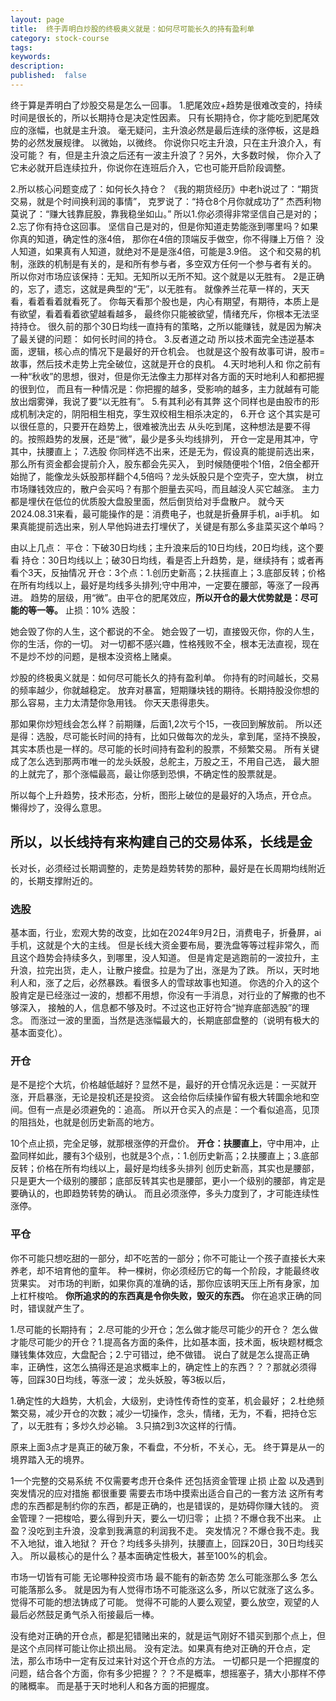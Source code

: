 ```yaml
---
layout: page
title:  终于弄明白炒股的终极奥义就是：如何尽可能长久的持有盈利单
category: stock-course
tags:
keywords:
description:  
published:  false
---
```


终于算是弄明白了炒股交易是怎么一回事。
1.肥尾效应+趋势是很难改变的，持续时间是很长的，所以长期持仓是决定性因素。
只有长期持仓，你才能吃到肥尾效应的涨幅，也就是主升浪。
毫无疑问，主升浪必然是最后连续的涨停板，这是趋势的必然发展规律。
以微始，以微终。
你说你只吃主升浪，只在主升浪介入，有没可能？
有，但是主升浪之后还有一波主升浪了？另外，大多数时候，
你介入了它未必就开启连续拉升，你说你在连班后介入，它也可能开启阶段调整。

2.所以核心问题变成了：如何长久持仓？
《我的期货经历》中老h说过了：“期货交易，就是个时间换利润的事情”，
克罗说了：“持仓8个月你就成功了”
杰西利物莫说了：“赚大钱靠屁股，靠我稳坐如山。”
所以1.你必须得非常坚信自己是对的；2.忘了你有持仓这回事。
坚信自己是对的，但是你知道走势能涨到哪里吗？如果你真的知道，确定性的涨4倍，
那你在4倍的顶端反手做空，你不得赚上万倍？
没人知道，如果真有人知道，就绝对不是是涨4倍，可能是3.9倍。
这个和交易的机制，涨跌的机制是有关的，是和所有参与者，多空双方任何一个参与者有关的。
所以你对市场应该保持：无知。无知所以无所不知。这个就是以无胜有。
2是正确的，忘了，遗忘，这就是典型的“无”，以无胜有。
就像养兰花草一样的，天天看，看着看着就看死了。
你每天看那个股也是，内心有期望，有期待，本质上是有欲望，看着看着欲望越看越多，
最终你只能被欲望，情绪充斥，你根本无法坚持持仓。
很久前的那个30日均线一直持有的策略，之所以能赚钱，就是因为解决了最关键的问题：
如何长时间的持仓。
3.反者道之动
所以技术面完全违逆基本面，逻辑，核心点的情况下是最好的开仓机会。
也就是这个股有故事可讲，股市=故事，然后技术走势上完全破位，这就是开仓的良机。
4.天时地利人和
你之前有一种“秋收”的思想，很对，但是你无法像主力那样对各方面的天时地利人和都把握的很到位，
而且有一种情况是：你把握的越多，受影响的越多，主力就越有可能放出烟雾弹，我说了要“以无胜有”。
5.有其利必有其弊
这个同样也是由股市的形成机制决定的，阴阳相生相克，孪生双绞相生相杀决定的，
6.开仓
这个其实是可以很任意的，只要开在趋势上，很难被洗出去
从头吃到尾，这种想法是要不得的。按照趋势的发展，还是“微”，最少是多头均线排列，
开仓一定是用其冲，守其中，扶腰直上；
7.选股
你同样选不出来，还是无为，假设真的能提前选出来，那么所有资金都会提前介入，股东都会先买入，
到时候随便啦个1倍，2倍全都开始抛了，能像龙头妖股那样翻个4,5倍吗？龙头妖股只是个空壳子，空大旗，
树立市场赚钱效应的，散户会买吗？有那个胆量去买吗，而且越没人买它越涨。
主力都是埋伏在低位的优质股大盘股里面，然后倒货给对手盘散户。
就今天2024.08.31来看，最可能操作的是：消费电子，也就是折叠屏手机，ai手机。
如果真能提前选出来，别人早他妈进去打埋伏了，关键是有那么多韭菜买这个单吗？

由以上几点：
平仓：下破30日均线；主升浪来后的10日均线，20日均线，这个要看
持仓：30日均线以上；破30日均线，看是否上升趋势，是，继续持有；或者再看个3天，反抽情况
开仓：3个点：1.创历史新高；2.扶摇直上；3.底部反转；价格在所有均线以上，最好是均线多头排列;守中用冲，一定要在腰部，等涨了一段再进。
趋势的层级，用“微”。由平仓的肥尾效应，**所以开仓的最大优势就是：尽可能的等一等。**
止损：10%
选股：

她会毁了你的人生，这个都说的不全。
她会毁了一切，直接毁灭你，你的人生，你的生活，你的一切。
对一切都不感兴趣，性格残败不全，根本无法直视，现在不是炒不炒的问题，是根本没资格上赌桌。

炒股的终极奥义就是：如何尽可能长久的持有盈利单。
你持有的时间越长，交易的频率越少，你就越稳定。
放弃对暴富，短期赚块钱的期待。长期持股没你想的那么容易，主力太清楚你急用钱。
你天天患得患失。

那如果你炒短线会怎么样？前期赚，后面1,2次亏个15，一夜回到解放前。
所以还是得：选股，尽可能长时间的持有，比如只做每次的龙头，拿到尾，坚持不换股，
其实本质也是一样的。尽可能的长时间持有盈利的股票，不频繁交易。
所有关键成了怎么选到那两市唯一的龙头妖股，总舵主，万股之王，不用自己选，
最大胆的上就完了，那个涨幅最高，最让你感到恐惧，不确定性的股票就是。

所以每个上升趋势，技术形态，分析，图形上破位的是最好的入场点，开仓点。
懒得炒了，没得么意思。

## 所以，以长线持有来构建自己的交易体系，长线是金
长对长，必须经过长期调整的，走势是趋势转势的那种，最好是在长周期均线附近的，长期支撑附近的。
### 选股
基本面，行业，宏观大势的改变，比如在2024年9月2日，消费电子，折叠屏，ai手机，这就是个大的主线。
但是长线大资金要布局，要洗盘等等过程非常久，而且这个趋势会持续多久，到哪里，没人知道。
但是肯定是逃跑前的一波拉升，主升浪，拉完出货，走人，让散户接盘。拉是为了出，涨是为了跌。
所以，天时地利人和，涨了之后，必然暴跌。看很多人的雪球故事也知道。
你选的介入的这个股肯定是已经涨过一波的，想都不用想，你没有一手消息，对行业的了解撒的也不够深入，
接触的人，信息都不够及时。不过这也正好符合“抛弃底部选股”的理念。
而涨过一波的里面，当然是选涨幅最大的，长期底部盘整的（说明有极大的基本面变化）。
### 开仓
是不是挖个大坑，价格越低越好？显然不是，最好的开仓情况永远是：一买就开涨，开启暴涨，无论是投机还是投资。
这会给你后续操作留有极大转圜余地和空间。但有一点是必须避免的：追高。
所以开仓买入的点是：一个看似追高，见顶的阻挡处，也就是创历史新高的地方。


10个点止损，完全足够，就那根涨停的开盘价。
**开仓：扶腰直上**，守中用冲，止盈同样如此，腰有3个级别，也就是3个点，：1.创历史新高；2.扶腰直上；3.底部反转；价格在所有均线以上，最好是均线多头排列
创历史新高，其实也是腰部，只是更大一个级别的腰部；底部反转其实也是腰部，更小一个级别的腰部，肯定是要确认的，也即趋势转势的确认。
而且必须涨停，多头力度到了，才可能连续性涨停。
### 平仓
你不可能只想吃甜的一部分，却不吃苦的一部分；你不可能让一个孩子直接长大来养老，却不培育他的童年。
种一棵树，你必须经历它的每一个阶段，才能最终收货果实。
对市场的判断，如果你真的准确的话，那你应该明天压上所有身家，加上杠杆梭哈。
**你所追求的的东西真是令你失败，毁灭的东西。**
你在追求正确的同时，错误就产生了。

1.尽可能的长期持有；
2.尽可能的少开仓；怎么做才能尽可能少的开仓？
怎么做才能尽可能少的开仓？1.提高各方面的条件，比如基本面，技术面，板块题材概念赚钱集体效应，大盘配合；2.宁可错过，绝不做错。
说白了就是怎么提高正确率，正确性，这怎么搞得还是追求概率上的，确定性上的东西？？？那就必须得等，回踩30日均线，等涨一波；
龙头妖股，等3板以后，


1.确定性的大趋势，大机会，大级别，史诗性传奇性的变革，机会最好；
2.杜绝频繁交易，减少开仓的次数；减少一切操作，念头，情绪，无为，不看，把持仓忘了，以无胜有；多炒久炒必输。
3.只搞2到3次这样的行情。

原来上面3点才是真正的破万象，不看盘，不分析，不关心，无。
终于算是从一的境界踏入无的境界。

1一个完整的交易系统 不仅需要考虑开仓条件 还包括资金管理 止损 止盈 以及遇到突发情况的应对措施 都很重要 需要去市场中摸索出适合自己的一套方法
这所有考虑的东西都是制约你的东西，都是正确的，也是错误的，是妨碍你赚大钱的。
资金管理？一把梭哈，要么得到升天，要么一切归零；
止损？不爆仓我不出来。
止盈？没吃到主升浪，没拿到我满意的利润我不走。
突发情况？不爆仓我不走。我不入地狱，谁入地狱？
开仓？均线多头排列，扶腰直上，回踩20日，30日均线买入。
所以最核心的是什么？基本面确定性极大，甚至100%的机会。

市场一切皆有可能 无论哪种投资市场 最不能有的新态势 怎么可能涨那么多 怎么可能落那么多。
就是因为有人觉得市场不可能涨这么多，所以它就涨了这么多。觉得不可能的想法铸成了可能。
觉得不可能的人要么观望，要么放空，观望的人最后必然鼓足勇气杀入衔接最后一棒。

没有绝对正确的开仓点，都是犯错赌出来的，就是运气刚好不错买到那个点上，但是这个点同样可能让你止损出局。
没有定法。如果真有绝对正确的开仓点，定法，那么市场中一定有反过来针对这个开仓点的方法。
一切都只是一个把握度的问题，结合各个方面，你有多少把握？？？不是概率，想摇塞子，猜大小那样不停的赌概率。
而是基于天时地利人和各方面的把握度。



